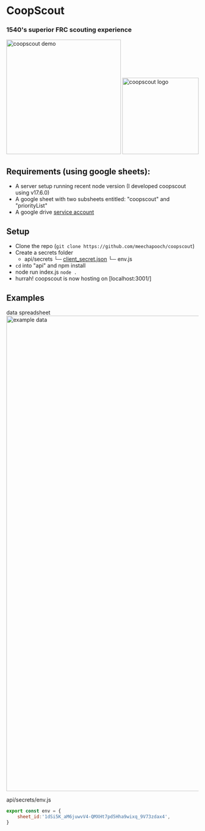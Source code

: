 # CoopScout
### 1540's superior FRC scouting experience
<img width="300" alt="coopscout demo" src="https://user-images.githubusercontent.com/55720333/162840941-03113d1d-d1d4-4782-9a5a-c95979207049.gif">
<img width="200" alt="coopscout logo" src="https://user-images.githubusercontent.com/55720333/162840776-c2d9c5ab-4bb6-4370-a68b-fb5301e98de6.png">

## Requirements (using google sheets):
- A server setup running recent node version (I developed coopscout using v17.6.0)
- A google sheet with two subsheets entitled: "coopscout" and "priorityList"
- A google drive [service account](https://cloud.google.com/iam/docs/creating-managing-service-accounts)

## Setup
- Clone the repo (`git clone https://github.com/meechapooch/coopscout`)
- Create a secrets folder
  - api/secrets
    └─ [client_secret.json](https://stackoverflow.com/questions/65816603/how-to-generate-client-secret-json-for-google-api-with-offline-access)
    └─ env.js
- `cd` into "api" and npm install
- node run index.js `node .`
- hurrah! coopscout is now hosting on [localhost:3001/]


## Examples
data spreadsheet
<img width="1245" alt="example data" src="https://user-images.githubusercontent.com/55720333/162841995-b9a43179-d4dc-40be-a566-e1f181996251.png">

api/secrets/env.js
```js
export const env = {
    sheet_id:'1dSi5K_aM6juwvV4-QMXHt7pd5Hha9wixq_9V73zdax4',
}
```
